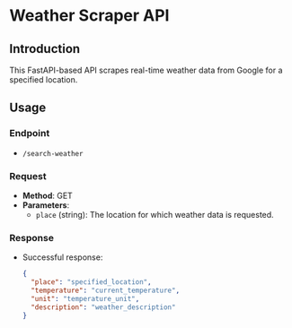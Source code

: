 # Weather Scraper API

## Introduction
This FastAPI-based API scrapes real-time weather data from Google for a specified location.

## Usage
### Endpoint
- `/search-weather`

### Request
- **Method**: GET
- **Parameters**:
  - `place` (string): The location for which weather data is requested.

### Response
- Successful response:
  ```json
  {
    "place": "specified_location",
    "temperature": "current_temperature",
    "unit": "temperature_unit",
    "description": "weather_description"
  }
